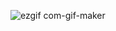 ![ezgif com-gif-maker](https://user-images.githubusercontent.com/33795856/118393998-fe163400-b67c-11eb-91ba-77d429de0327.gif)
